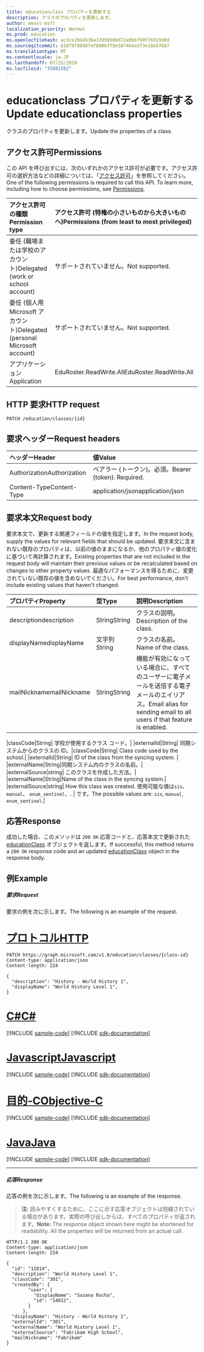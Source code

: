 ```yaml
---
title: educationclass プロパティを更新する
description: クラスのプロパティを更新します。
author: mmast-msft
localization_priority: Normal
ms.prod: education
ms.openlocfilehash: ac3ce20d4536a37d56988d72a0bbf69ff691930d
ms.sourcegitcommit: b18f978808fef800bff9e587464a5f3e18eb7687
ms.translationtype: MT
ms.contentlocale: ja-JP
ms.lasthandoff: 07/25/2019
ms.locfileid: "35881502"
---
```

# <a name="update-educationclass-properties"></a><span data-ttu-id="9c6b0-103">educationclass プロパティを更新する</span><span class="sxs-lookup"><span data-stu-id="9c6b0-103">Update educationclass properties</span></span>

<span data-ttu-id="9c6b0-104">クラスのプロパティを更新します。</span><span class="sxs-lookup"><span data-stu-id="9c6b0-104">Update the properties of a class.</span></span>

## <a name="permissions"></a><span data-ttu-id="9c6b0-105">アクセス許可</span><span class="sxs-lookup"><span data-stu-id="9c6b0-105">Permissions</span></span>
<span data-ttu-id="9c6b0-p101">この API を呼び出すには、次のいずれかのアクセス許可が必要です。アクセス許可の選択方法などの詳細については、「[アクセス許可](/graph/permissions-reference)」を参照してください。</span><span class="sxs-lookup"><span data-stu-id="9c6b0-p101">One of the following permissions is required to call this API. To learn more, including how to choose permissions, see [Permissions](/graph/permissions-reference).</span></span>

|<span data-ttu-id="9c6b0-108">アクセス許可の種類</span><span class="sxs-lookup"><span data-stu-id="9c6b0-108">Permission type</span></span>      | <span data-ttu-id="9c6b0-109">アクセス許可 (特権の小さいものから大きいものへ)</span><span class="sxs-lookup"><span data-stu-id="9c6b0-109">Permissions (from least to most privileged)</span></span>              |
|:--------------------|:---------------------------------------------------------|
|<span data-ttu-id="9c6b0-110">委任 (職場または学校のアカウント)</span><span class="sxs-lookup"><span data-stu-id="9c6b0-110">Delegated (work or school account)</span></span> |  <span data-ttu-id="9c6b0-111">サポートされていません。</span><span class="sxs-lookup"><span data-stu-id="9c6b0-111">Not supported.</span></span>  |
|<span data-ttu-id="9c6b0-112">委任 (個人用 Microsoft アカウント)</span><span class="sxs-lookup"><span data-stu-id="9c6b0-112">Delegated (personal Microsoft account)</span></span> | <span data-ttu-id="9c6b0-113">サポートされていません。</span><span class="sxs-lookup"><span data-stu-id="9c6b0-113">Not supported.</span></span>   |
|<span data-ttu-id="9c6b0-114">アプリケーション</span><span class="sxs-lookup"><span data-stu-id="9c6b0-114">Application</span></span> | <span data-ttu-id="9c6b0-115">EduRoster.ReadWrite.All</span><span class="sxs-lookup"><span data-stu-id="9c6b0-115">EduRoster.ReadWrite.All</span></span> | 

## <a name="http-request"></a><span data-ttu-id="9c6b0-116">HTTP 要求</span><span class="sxs-lookup"><span data-stu-id="9c6b0-116">HTTP request</span></span>
<!-- { "blockType": "ignored" } -->
```http
PATCH /education/classes/{id}
```
## <a name="request-headers"></a><span data-ttu-id="9c6b0-117">要求ヘッダー</span><span class="sxs-lookup"><span data-stu-id="9c6b0-117">Request headers</span></span>
| <span data-ttu-id="9c6b0-118">ヘッダー</span><span class="sxs-lookup"><span data-stu-id="9c6b0-118">Header</span></span>       | <span data-ttu-id="9c6b0-119">値</span><span class="sxs-lookup"><span data-stu-id="9c6b0-119">Value</span></span> |
|:---------------|:--------|
| <span data-ttu-id="9c6b0-120">Authorization</span><span class="sxs-lookup"><span data-stu-id="9c6b0-120">Authorization</span></span>  | <span data-ttu-id="9c6b0-p102">ベアラー {トークン}。必須。</span><span class="sxs-lookup"><span data-stu-id="9c6b0-p102">Bearer {token}. Required.</span></span>  |
| <span data-ttu-id="9c6b0-123">Content-Type</span><span class="sxs-lookup"><span data-stu-id="9c6b0-123">Content-Type</span></span>  | <span data-ttu-id="9c6b0-124">application/json</span><span class="sxs-lookup"><span data-stu-id="9c6b0-124">application/json</span></span>  |

## <a name="request-body"></a><span data-ttu-id="9c6b0-125">要求本文</span><span class="sxs-lookup"><span data-stu-id="9c6b0-125">Request body</span></span>
<span data-ttu-id="9c6b0-126">要求本文で、更新する関連フィールドの値を指定します。</span><span class="sxs-lookup"><span data-stu-id="9c6b0-126">In the request body, supply the values for relevant fields that should be updated.</span></span> <span data-ttu-id="9c6b0-127">要求本文に含まれない既存のプロパティは、以前の値のままになるか、他のプロパティ値の変化に基づいて再計算されます。</span><span class="sxs-lookup"><span data-stu-id="9c6b0-127">Existing properties that are not included in the request body will maintain their previous values or be recalculated based on changes to other property values.</span></span> <span data-ttu-id="9c6b0-128">最適なパフォーマンスを得るために、変更されていない既存の値を含めないでください。</span><span class="sxs-lookup"><span data-stu-id="9c6b0-128">For best performance, don't include existing values that haven't changed.</span></span>

| <span data-ttu-id="9c6b0-129">プロパティ</span><span class="sxs-lookup"><span data-stu-id="9c6b0-129">Property</span></span>     | <span data-ttu-id="9c6b0-130">型</span><span class="sxs-lookup"><span data-stu-id="9c6b0-130">Type</span></span>   |<span data-ttu-id="9c6b0-131">説明</span><span class="sxs-lookup"><span data-stu-id="9c6b0-131">Description</span></span>|
|:---------------|:--------|:----------|
|<span data-ttu-id="9c6b0-132">description</span><span class="sxs-lookup"><span data-stu-id="9c6b0-132">description</span></span>|<span data-ttu-id="9c6b0-133">String</span><span class="sxs-lookup"><span data-stu-id="9c6b0-133">String</span></span>| <span data-ttu-id="9c6b0-134">クラスの説明。</span><span class="sxs-lookup"><span data-stu-id="9c6b0-134">Description of the class.</span></span>|
|<span data-ttu-id="9c6b0-135">displayName</span><span class="sxs-lookup"><span data-stu-id="9c6b0-135">displayName</span></span>|<span data-ttu-id="9c6b0-136">文字列</span><span class="sxs-lookup"><span data-stu-id="9c6b0-136">String</span></span>| <span data-ttu-id="9c6b0-137">クラスの名前。</span><span class="sxs-lookup"><span data-stu-id="9c6b0-137">Name of the class.</span></span>|
|<span data-ttu-id="9c6b0-138">mailNickname</span><span class="sxs-lookup"><span data-stu-id="9c6b0-138">mailNickname</span></span>|<span data-ttu-id="9c6b0-139">String</span><span class="sxs-lookup"><span data-stu-id="9c6b0-139">String</span></span>| <span data-ttu-id="9c6b0-140">機能が有効になっている場合に、すべてのユーザーに電子メールを送信する電子メールのエイリアス。</span><span class="sxs-lookup"><span data-stu-id="9c6b0-140">Email alias for sending email to all users if that feature is enabled.</span></span> |
<!-- Please verify the revised description here. -->
<span data-ttu-id="9c6b0-141">|classCode|String| 学校が使用するクラス コード。| |externalId|String| 同期システムからのクラスの ID。</span><span class="sxs-lookup"><span data-stu-id="9c6b0-141">|classCode|String| Class code used by the school.| |externalId|String| ID of the class from the syncing system.</span></span> <span data-ttu-id="9c6b0-142">| |externalName|String|同期システム内のクラスの名前。| |externalSource|string| このクラスを作成した方法。</span><span class="sxs-lookup"><span data-stu-id="9c6b0-142">| |externalName|String|Name of the class in the syncing system.| |externalSource|string| How this class was created.</span></span> <span data-ttu-id="9c6b0-143">使用可能な値は`sis`、 `manual`、 `enum_sentinel`、. | です。</span><span class="sxs-lookup"><span data-stu-id="9c6b0-143">The possible values are: `sis`, `manual`, `enum_sentinel`.|</span></span>

## <a name="response"></a><span data-ttu-id="9c6b0-144">応答</span><span class="sxs-lookup"><span data-stu-id="9c6b0-144">Response</span></span>
<span data-ttu-id="9c6b0-145">成功した場合、このメソッドは `200 OK` 応答コードと、応答本文で更新された [educationClass](../resources/educationclass.md) オブジェクトを返します。</span><span class="sxs-lookup"><span data-stu-id="9c6b0-145">If successful, this method returns a `200 OK` response code and an updated [educationClass](../resources/educationclass.md) object in the response body.</span></span>
## <a name="example"></a><span data-ttu-id="9c6b0-146">例</span><span class="sxs-lookup"><span data-stu-id="9c6b0-146">Example</span></span>
##### <a name="request"></a><span data-ttu-id="9c6b0-147">要求</span><span class="sxs-lookup"><span data-stu-id="9c6b0-147">Request</span></span>
<span data-ttu-id="9c6b0-148">要求の例を次に示します。</span><span class="sxs-lookup"><span data-stu-id="9c6b0-148">The following is an example of the request.</span></span>

# <a name="httptabhttp"></a>[<span data-ttu-id="9c6b0-149">プロトコル</span><span class="sxs-lookup"><span data-stu-id="9c6b0-149">HTTP</span></span>](#tab/http)
<!-- {
  "blockType": "request",
  "name": "update_educationclass"
}-->
```http
PATCH https://graph.microsoft.com/v1.0/education/classes/{class-id}
Content-type: application/json
Content-length: 224

{
  "description": "History - World History 1",
  "displayName": "World History Level 1",
}
```
# <a name="ctabcsharp"></a>[<span data-ttu-id="9c6b0-150">C#</span><span class="sxs-lookup"><span data-stu-id="9c6b0-150">C#</span></span>](#tab/csharp)
[!INCLUDE [sample-code](../includes/snippets/csharp/update-educationclass-csharp-snippets.md)]
[!INCLUDE [sdk-documentation](../includes/snippets/snippets-sdk-documentation-link.md)]

# <a name="javascripttabjavascript"></a>[<span data-ttu-id="9c6b0-151">Javascript</span><span class="sxs-lookup"><span data-stu-id="9c6b0-151">Javascript</span></span>](#tab/javascript)
[!INCLUDE [sample-code](../includes/snippets/javascript/update-educationclass-javascript-snippets.md)]
[!INCLUDE [sdk-documentation](../includes/snippets/snippets-sdk-documentation-link.md)]

# <a name="objective-ctabobjc"></a>[<span data-ttu-id="9c6b0-152">目的-C</span><span class="sxs-lookup"><span data-stu-id="9c6b0-152">Objective-C</span></span>](#tab/objc)
[!INCLUDE [sample-code](../includes/snippets/objc/update-educationclass-objc-snippets.md)]
[!INCLUDE [sdk-documentation](../includes/snippets/snippets-sdk-documentation-link.md)]

# <a name="javatabjava"></a>[<span data-ttu-id="9c6b0-153">Java</span><span class="sxs-lookup"><span data-stu-id="9c6b0-153">Java</span></span>](#tab/java)
[!INCLUDE [sample-code](../includes/snippets/java/update-educationclass-java-snippets.md)]
[!INCLUDE [sdk-documentation](../includes/snippets/snippets-sdk-documentation-link.md)]

---

##### <a name="response"></a><span data-ttu-id="9c6b0-154">応答</span><span class="sxs-lookup"><span data-stu-id="9c6b0-154">Response</span></span>
<span data-ttu-id="9c6b0-155">応答の例を次に示します。</span><span class="sxs-lookup"><span data-stu-id="9c6b0-155">The following is an example of the response.</span></span> 

><span data-ttu-id="9c6b0-p105">**注:** 読みやすくするために、ここに示す応答オブジェクトは短縮されている場合があります。実際の呼び出しからは、すべてのプロパティが返されます。</span><span class="sxs-lookup"><span data-stu-id="9c6b0-p105">**Note:** The response object shown here might be shortened for readability. All the properties will be returned from an actual call.</span></span>

<!-- {
  "blockType": "response",
  "truncated": true,
  "@odata.type": "microsoft.graph.educationClass"
} -->
```http
HTTP/1.1 200 OK
Content-type: application/json
Content-length: 224

{
  "id": "11014",
  "description": "World History Level 1",
  "classCode": "301",
  "createdBy": {
        "user": {
          "displayName": "Susana Rocha",
          "id": "14012",
        }
      },
  "displayName": "History - World History 1",
  "externalId": "301",
  "externalName": "World History Level 1",
  "externalSource": "Fabrikam High School",
  "mailNickname": "Fabrikam"
}
```

<!-- uuid: 8fcb5dbc-d5aa-4681-8e31-b001d5168d79
2015-10-25 14:57:30 UTC -->
<!-- {
  "type": "#page.annotation",
  "description": "Update educationclass",
  "keywords": "",
  "section": "documentation",
  "tocPath": "",
  "suppressions": [
  ]
}-->
